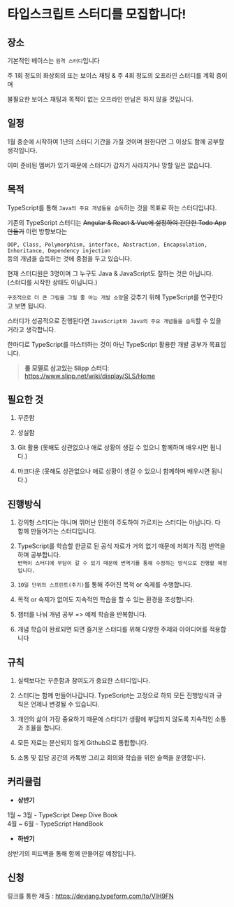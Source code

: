 # 타입스크립트 스터디를 모집합니다!

## 장소

기본적인 베이스는 `원격 스터디`입니다

주 1회 정도의 화상회의 또는 보이스 채팅 & 주 4회 정도의 오프라인 스터디를 계획 중이며

불필요한 보이스 채팅과 목적이 없는 오프라인 만남은 하지 않을 것입니다.

## 일정

1월 중순에 시작하여 1년의 스터디 기간을 가질 것이며 원한다면 그 이상도 함께 공부할 생각입니다.

이미 준비된 멤버가 있기 때문에 스터디가 갑자기 사라지거나 망할 일은 없습니다.

## 목적

TypeScript를 통해 `Java의 주요 개념들을 습득`하는 것을 목표로 하는 스터디입니다.

기존의 TypeScript 스터디는 ~~Angular & React & Vue에 설정하여 간단한 Todo App 만들기~~ 이런 방향보다는

`OOP, Class, Polymorphism, interface, Abstraction, Encapsulation, Inheritance, Dependency injection`  
등의 개념을 습득하는 것에 중점을 두고 있습니다.

현재 스터디원은 3명이며 그 누구도 Java & JavaScript도 잘하는 것은 아닙니다.  
(스터디를 시작한 상태도 아닙니다.)

`구조적으로 더 큰 그림을 그릴 줄 아는 개발 소양`을 갖추기 위해 TypeScript를 연구한다고 보면 됩니다.

스터디가 성공적으로 진행된다면 `JavaScript와 Java의 주요 개념들을 습득`할 수 있을 거라고 생각합니다.

한마디로 TypeScript를 마스터하는 것이 아닌 TypeScript 활용한 개발 공부가 목표입니다.

>**롤 모델로 삼고있는 Slipp 스터디**:  <https://www.slipp.net/wiki/display/SLS/Home>

## 필요한 것

1. 꾸준함

2. 성실함

3. Git 활용 (못해도 상관없으나 애로 상황이 생길 수 있으니 함께하며 배우시면 됩니다.)

4. 마크다운 (못해도 상관없으나 애로 상황이 생길 수 있으니 함께하며 배우시면 됩니다.)

## 진행방식

1. 강의형 스터디는 아니며 뛰어난 인원이 주도하여 가르치는 스터디는 아닙니다. 다 함께 만들어가는 스터디입니다.

2. TypeScript를 학습할 한글로 된 공식 자료가 거의 없기 때문에 저희가 직접 번역을 하며 공부합니다.  
`번역이 스터디에 부담이 갈 수 있기 때문에 번역기를 통해 수정하는 방식으로 진행할 예정입니다.`

3. `10일 단위의 스프린트(주기)`를 통해 주어진 목적 or 숙제를 수행합니다.

4. 목적 or 숙제가 없어도 지속적인 학습을 할 수 있는 환경을 조성합니다.

5. 챕터를 나눠 개념 공부 => 예제 학습을 반복합니다.  

6. 개념 학습이 완료되면 되면 즐거운 스터디를 위해 다양한 주제와 아이디어를 적용합니다 

## 규칙

1. 실력보다는 꾸준함과 참여도가 중요한 스터디입니다.

2. 스터디는 함께 만들어나갑니다. TypeScript는 고정으로 하되 모든 진행방식과 규칙은 언제나 변경될 수 있습니다.

3. 개인의 삶이 가장 중요하기 때문에 스터디가 생활에 부담되지 않도록 지속적인 소통과 조율을 합니다.

4. 모든 자료는 분산되지 않게 Github으로 통합합니다.

5. 소통 및 잡담 공간의 카톡방 그리고 회의와 학습을 위한 슬랙을 운영합니다.

## 커리큘럼

- **상반기**

1월 ~ 3월 - TypeScript Deep Dive Book  
4월 ~ 6월 - TypeScript HandBook

- **하반기**

상반기의 피드백을 통해 함께 만들어갈 예정입니다.

## 신청

링크를 통한 제출 : <https://devjang.typeform.com/to/VlH9FN>

